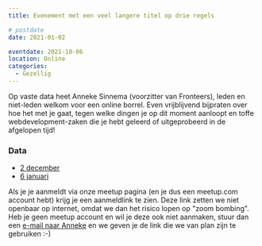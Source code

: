 ```yaml
---
title: Evenement met een veel langere titel op drie regels

# postdate
date: 2021-01-02

eventdate: 2021-10-06
location: Online
categories:
  - Gezellig
---
```


Op vaste data heet Anneke Sinnema (voorzitter van Fronteers), leden en niet-leden welkom voor een online borrel. Even vrijblijvend bijpraten over hoe het met je gaat, tegen welke dingen je op dit moment aanloopt en toffe webdevelopment-zaken die je hebt geleerd of uitgeprobeerd in de afgelopen tijd!

### Data

- [2 december](https://www.meetup.com/Fronteers-NL/events/bfhkzrybcqbdb/)
- [6 januari](https://www.meetup.com/Fronteers-NL/events/bfhkzrycccbjb/)

Als je je aanmeldt via onze meetup pagina (en je dus een meetup.com account hebt) krijg je een aanmeldlink te zien. Deze link zetten we niet openbaar op internet, omdat we dan het risico lopen op "zoom bombing". Heb je geen meetup account en wil je deze ook niet aanmaken, stuur dan een [e-mail naar Anneke](mailto:anneke@fronteers.nl) en we geven je de link die we van plan zijn te gebruiken :-)
